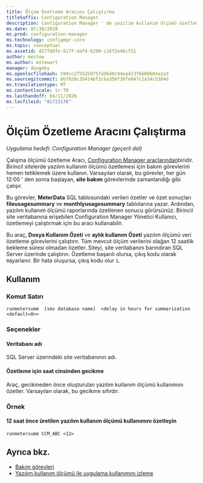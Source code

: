 ```yaml
---
title: Ölçüm Özetleme Aracını Çalıştırma
titleSuffix: Configuration Manager
description: Configuration Manager ' de yazılım kullanım ölçümü özetleme görevlerini tetiklemek için ölçüm özetleme 'yi Çalıştır aracını kullanın.
ms.date: 07/30/2018
ms.prod: configuration-manager
ms.technology: configmgr-core
ms.topic: conceptual
ms.assetid: d27f88fe-817f-4af4-b290-c16f2e46cf31
author: mestew
ms.author: mstewart
manager: dougeby
ms.openlocfilehash: 599cc2f552b975fa9b40c94ea413f6b80b04a1a3
ms.sourcegitcommit: bbf820c35414bf2cba356f30fe047c1a34c5384d
ms.translationtype: MT
ms.contentlocale: tr-TR
ms.lasthandoff: 04/21/2020
ms.locfileid: "81723176"
---
```

# <a name="run-meter-summarization-tool"></a>Ölçüm Özetleme Aracını Çalıştırma

*Uygulama hedefi: Configuration Manager (geçerli dal)*

Çalışma ölçümü özetleme Aracı, [Configuration Manager araçlarından](tools.md)biridir. Birincil sitelerde yazılım kullanım ölçümü özetlemesi için bakım görevlerini hemen tetiklemek üzere kullanın. Varsayılan olarak, bu görevler, her gün 12:00 ' den sonra başlayan, **site bakım** görevlerinde zamanlandığı gibi çalışır. 

Bu görevler, **MeterData** SQL tablosundaki verileri özetler ve özet sonuçları **fileusagesummary** ve **monthlyusagesummary** tablolarına yazar. Ardından, yazılım kullanım ölçümü raporlarında özetlenen sonucu görürsünüz. Birincil site veritabanına erişebilen Configuration Manager Yönetici Kullanıcı, özetlemeyi çalıştırmak için bu aracı kullanabilir. 

Bu araç, **Dosya Kullanım Özeti** ve **aylık kullanım Özeti** yazılım ölçümü veri özetleme görevlerini çalıştırır. Tüm mevcut ölçüm verilerini olağan 12 saatlik bekleme süresi olmadan özetler. Siteyi, site veritabanını barındıran SQL Server üzerinde çalıştırın. Özetleme başarılı olursa, çıkış kodu olarak `0`ayarlanır. Bir hata oluşursa, çıkış kodu olur `1`.



## <a name="usage"></a>Kullanım

### <a name="command-line"></a>Komut Satırı

`runmetersumm  [sms database name]  <delay in hours for summarization <default=0>>`


### <a name="options"></a>Seçenekler

#### <a name="database-name"></a>Veritabanı adı
SQL Server üzerindeki site veritabanının adı.

#### <a name="delay-in-hours-for-summarization"></a>Özetleme için saat cinsinden gecikme
Araç, gecikmeden önce oluşturulan yazılım kullanım ölçümü kullanımını özetler. Varsayılan olarak, bu gecikme sıfırdır.


### <a name="example"></a>Örnek

#### <a name="summarize-the-software-metering-usage-generated-12-hours-ago"></a>12 saat önce üretilen yazılım kullanım ölçümü kullanımını özetleyin

`runmetersumm CCM_ABC <12>`



## <a name="see-also"></a>Ayrıca bkz.

- [Bakım görevleri](../servers/manage/maintenance-tasks.md)
- [Yazılım kullanım ölçümü ile uygulama kullanımını izleme](../../apps/deploy-use/monitor-app-usage-with-software-metering.md)
